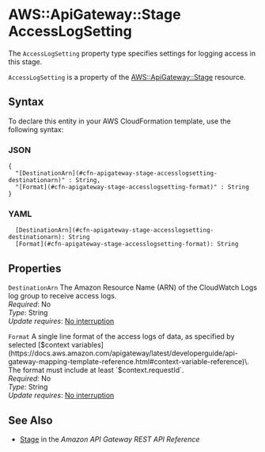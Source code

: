 # AWS::ApiGateway::Stage AccessLogSetting<a name="aws-properties-apigateway-stage-accesslogsetting"></a>

The `AccessLogSetting` property type specifies settings for logging access in this stage\.

 `AccessLogSetting` is a property of the [AWS::ApiGateway::Stage](https://docs.aws.amazon.com/AWSCloudFormation/latest/UserGuide/aws-resource-apigateway-stage.html) resource\.

## Syntax<a name="aws-properties-apigateway-stage-accesslogsetting-syntax"></a>

To declare this entity in your AWS CloudFormation template, use the following syntax:

### JSON<a name="aws-properties-apigateway-stage-accesslogsetting-syntax.json"></a>

```
{
  "[DestinationArn](#cfn-apigateway-stage-accesslogsetting-destinationarn)" : String,
  "[Format](#cfn-apigateway-stage-accesslogsetting-format)" : String
}
```

### YAML<a name="aws-properties-apigateway-stage-accesslogsetting-syntax.yaml"></a>

```
  [DestinationArn](#cfn-apigateway-stage-accesslogsetting-destinationarn): String
  [Format](#cfn-apigateway-stage-accesslogsetting-format): String
```

## Properties<a name="aws-properties-apigateway-stage-accesslogsetting-properties"></a>

`DestinationArn`  <a name="cfn-apigateway-stage-accesslogsetting-destinationarn"></a>
The Amazon Resource Name \(ARN\) of the CloudWatch Logs log group to receive access logs\.  
*Required*: No  
*Type*: String  
*Update requires*: [No interruption](https://docs.aws.amazon.com/AWSCloudFormation/latest/UserGuide/using-cfn-updating-stacks-update-behaviors.html#update-no-interrupt)

`Format`  <a name="cfn-apigateway-stage-accesslogsetting-format"></a>
A single line format of the access logs of data, as specified by selected [$context variables](https://docs.aws.amazon.com/apigateway/latest/developerguide/api-gateway-mapping-template-reference.html#context-variable-reference)\. The format must include at least `$context.requestId`\.  
*Required*: No  
*Type*: String  
*Update requires*: [No interruption](https://docs.aws.amazon.com/AWSCloudFormation/latest/UserGuide/using-cfn-updating-stacks-update-behaviors.html#update-no-interrupt)

## See Also<a name="aws-properties-apigateway-stage-accesslogsetting--seealso"></a>
+ [Stage](https://docs.aws.amazon.com/apigateway/api-reference/resource/stage/) in the *Amazon API Gateway REST API Reference*
